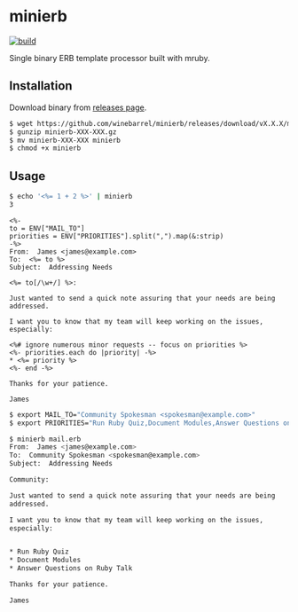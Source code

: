 # minierb

[![build](https://github.com/winebarrel/minierb/actions/workflows/ci.yml/badge.svg)](https://github.com/winebarrel/minierb/actions/workflows/ci.yml)

Single binary ERB template processor built with mruby.

## Installation

Download binary from [releases page](https://github.com/winebarrel/minierb/releases/latest).

```sh
$ wget https://github.com/winebarrel/minierb/releases/download/vX.X.X/minierb-XXX-XX.gz
$ gunzip minierb-XXX-XXX.gz
$ mv minierb-XXX-XXX minierb
$ chmod +x minierb
```

## Usage

```sh
$ echo '<%= 1 + 2 %>' | minierb
3
```

```erb
<%-
to = ENV["MAIL_TO"]
priorities = ENV["PRIORITIES"].split(",").map(&:strip)
-%>
From:  James <james@example.com>
To:  <%= to %>
Subject:  Addressing Needs

<%= to[/\w+/] %>:

Just wanted to send a quick note assuring that your needs are being
addressed.

I want you to know that my team will keep working on the issues,
especially:

<%# ignore numerous minor requests -- focus on priorities %>
<%- priorities.each do |priority| -%>
* <%= priority %>
<%- end -%>

Thanks for your patience.

James
```
```sh
$ export MAIL_TO="Community Spokesman <spokesman@example.com>"
$ export PRIORITIES="Run Ruby Quiz,Document Modules,Answer Questions on Ruby Talk"

$ minierb mail.erb
From:  James <james@example.com>
To:  Community Spokesman <spokesman@example.com>
Subject:  Addressing Needs

Community:

Just wanted to send a quick note assuring that your needs are being
addressed.

I want you to know that my team will keep working on the issues,
especially:


* Run Ruby Quiz
* Document Modules
* Answer Questions on Ruby Talk

Thanks for your patience.

James
```
